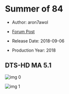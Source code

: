 # Summer of 84

* Author: aron7awol

* [Forum Post](https://www.avsforum.com/threads/bass-eq-for-filtered-movies.2995212/post-56994854)

* Release Date: 2018-09-06
* Production Year: 2018

## DTS-HD MA 5.1

![img 0](https://i.imgur.com/VarG5av.jpg)

![img 1](https://i.imgur.com/ESpziG9.jpg)

